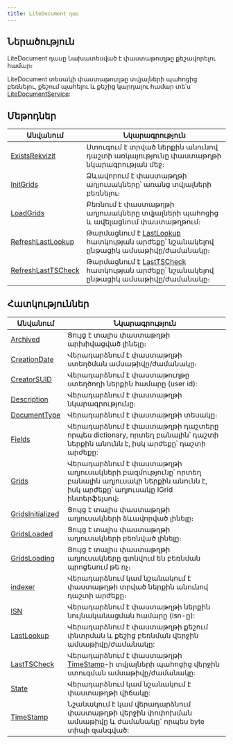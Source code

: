 ```yaml
---
title: LiteDocument դաս
---
```


## Ներածություն

LiteDocument դասը նախատեսված է փաստաթուղթը քեշավորելու համար։

LiteDocument տեսակի փաստաթուղթը տվյալների պահոցից բեռնելու, քեշում պահելու և քեշից կարդալու համար տե՛ս [LiteDocumentService](../services/LiteDocumentService.md):

## Մեթոդներ

| Անվանում | Նկարագրություն |
|----------|----------------|
| [ExistsRekvizit](LiteDocument/ExistsRekvizit.md) | Ստուգում է տրված ներքին անունով դաշտի առկայությունը փաստաթղթի նկարագրության մեջ։ |
| [InitGrids](LiteDocument/InitGrids.md) | Ձևավորում է փաստաթղթի աղյուսակները՝ առանց տվյալների բեռնելու։ |
| [LoadGrids](LiteDocument/LoadGrids.md) | Բեռնում է փաստաթղթի աղյուսակները տվյալների պահոցից և ավելացնում փաստաթղթում։ |
| [RefreshLastLookup](LiteDocument/RefreshLastLookup.md) | Թարմացնում է [LastLookup](LiteDocument/LastLookup.md) հատկության արժեքը՝ նշանակելով ընթացիկ ամսաթիվը/ժամանակը։ |
| [RefreshLastTSCheck](LiteDocument/RefreshLastTSCheck.md) | Թարմացնում է [LastTSCheck](LiteDocument/LastTSCheck.md) հատկության արժեքը՝ նշանակելով ընթացիկ ամսաթիվը/ժամանակը։ |

## Հատկություններ

| Անվանում | Նկարագրություն |
|----------|----------------|
| [Archived](LiteDocument/Archived.md) | Ցույց է տալիս փաստաթղթի արխիվացված լինելը։ |
| [CreationDate](LiteDocument/CreationDate.md) | Վերադարձնում է փաստաթղթի ստեղծման ամսաթիվը/ժամանակը։ |
| [CreatorSUID](LiteDocument/CreatorSUID.md) | Վերադարձնում է փաստաթուղթը ստեղծողի ներքին համարը (user id): |
| [Description](LiteDocument/Description.md) | Վերադարձնում է փաստաթղթի նկարագրությունը։ |
| [DocumentType](LiteDocument/DocumentType.md) | Վերադարձնում է փաստաթղթի տեսակը։ |
| [Fields](LiteDocument/Fields.md) | Վերադարձնում է փաստաթղթի դաշտերը որպես dictionary, որտեղ բանալին՝ դաշտի ներքին անունն է, իսկ արժեքը՝ դաշտի արժեքը: |
| [Grids](LiteDocument/Grids.md) | Վերադարձնում է փաստաթղթի աղյուսակների բազմությունը՝ որտեղ բանալին աղյուսակի ներքին անունն է, իսկ արժեքը՝ աղյուսակը IGrid ինտերֆեյսով։ |
| [GridsInitialized](LiteDocument/GridsInitialized.md) | Ցույց է տալիս փաստաթղթի աղյուսակների ձևավորված լինելը։ |
| [GridsLoaded](LiteDocument/GridsLoaded.md) | Ցույց է տալիս փաստաթղթի աղյուսակների բեռնված լինելը։ |
| [GridsLoading](LiteDocument/GridsLoading.md) | Ցույց է տալիս փաստաթղթի աղյուսակները գտնվում են բեռնման պրոցեսում թե ոչ։ |
| [indexer](LiteDocument/indexer.md) | Վերադարձնում կամ նշանակում է փաստաթղթի տրված ներքին անունով դաշտի արժեքը։ |
| [ISN](LiteDocument/ISN.md) | Վերադարձնում է փաստաթղթի ներքին նույնականացման համարը (isn-ը): |
| [LastLookup](LiteDocument/LastLookup.md) | Վերադարձնում է փաստաթղթի քեշում փնտրման և քեշից բեռնման վերջին ամսաթիվը/ժամանակը: |
| [LastTSCheck](LiteDocument/LastTSCheck.md) | Վերադարձնում է փաստաթղթի [TimeStamp](LiteDocument/TimeStamp.md)-ի տվյալների պահոցից վերջին ստուգման ամսաթիվը/ժամանակը: |
| [State](LiteDocument/State.md) | Վերադարձնում կամ նշանակում է փաստաթղթի վիճակը: |
| [TimeStamp](LiteDocument/TimeStamp.md) | Նշանակում է կամ վերադարձնում փաստաթղթի վերջին փոփոխման ամսաթիվը և ժամանակը` որպես byte տիպի զանգված: |

